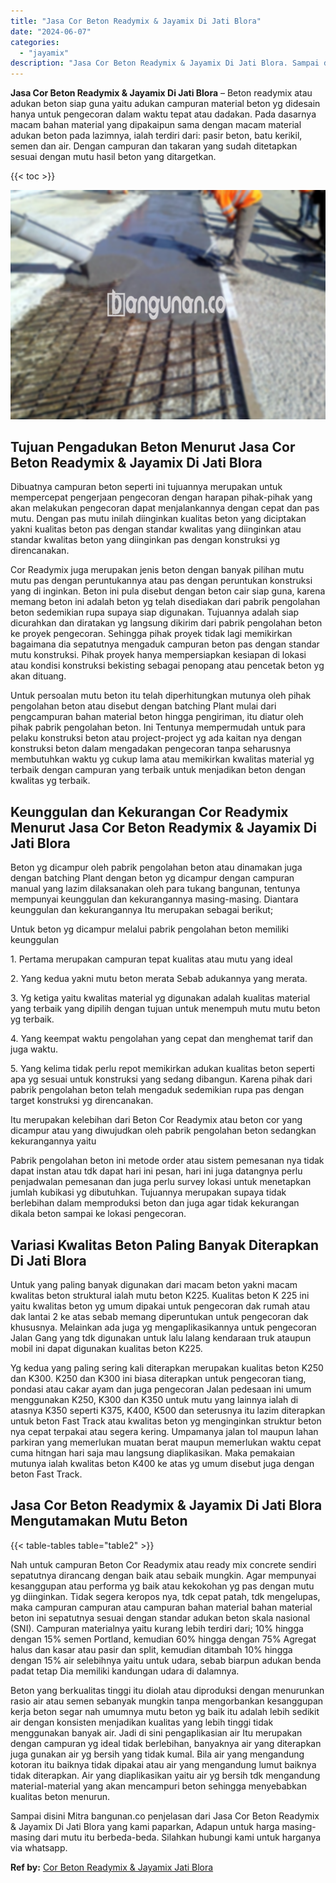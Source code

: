 ```yaml
---
title: "Jasa Cor Beton Readymix & Jayamix Di Jati Blora"
date: "2024-06-07"
categories: 
  - "jayamix"
description: "Jasa Cor Beton Readymix & Jayamix Di Jati Blora. Sampai disini Mitra bangunan.co penjelasan dari Jasa Cor Beton Readymix & Jayamix Di Jati Blora yang kami pa..."
---
```


**Jasa Cor Beton Readymix & Jayamix Di Jati Blora** – Beton readymix atau adukan beton siap guna yaitu adukan campuran material beton yg didesain hanya untuk pengecoran dalam waktu tepat atau dadakan. Pada dasarnya macam bahan material yang dipakaipun sama dengan macam material adukan beton pada lazimnya, ialah terdiri dari: pasir beton, batu kerikil, semen dan air. Dengan campuran dan takaran yang sudah ditetapkan sesuai dengan mutu hasil beton yang ditargetkan.

{{< toc >}}

![Jasa Cor Beton Readymix & Jayamix Di Jati Blora](/images/jasa-cor-readymix-21.png)

## Tujuan Pengadukan Beton Menurut Jasa Cor Beton Readymix & Jayamix Di Jati Blora

Dibuatnya campuran beton seperti ini tujuannya merupakan untuk mempercepat pengerjaan pengecoran dengan harapan pihak-pihak yang akan melakukan pengecoran dapat menjalankannya dengan cepat dan pas mutu. Dengan pas mutu inilah diinginkan kualitas beton yang diciptakan yakni kualitas beton pas dengan standar kwalitas yang diinginkan atau standar kwalitas beton yang diinginkan pas dengan konstruksi yg direncanakan.

Cor Readymix juga merupakan jenis beton dengan banyak pilihan mutu mutu pas dengan peruntukannya atau pas dengan peruntukan konstruksi yang di inginkan. Beton ini pula disebut dengan beton cair siap guna, karena memang beton ini adalah beton yg telah disediakan dari pabrik pengolahan beton sedemikian rupa supaya siap digunakan. Tujuannya adalah siap dicurahkan dan diratakan yg langsung dikirim dari pabrik pengolahan beton ke proyek pengecoran. Sehingga pihak proyek tidak lagi memikirkan bagaimana dia sepatutnya mengaduk campuran beton pas dengan standar mutu konstruksi. Pihak proyek hanya mempersiapkan kesiapan di lokasi atau kondisi konstruksi bekisting sebagai penopang atau pencetak beton yg akan dituang.

Untuk persoalan mutu beton itu telah diperhitungkan mutunya oleh pihak pengolahan beton atau disebut dengan batching Plant mulai dari pengcampuran bahan material beton hingga pengiriman, itu diatur oleh pihak pabrik pengolahan beton. Ini Tentunya mempermudah untuk para pelaku konstruksi beton atau project-project yg ada kaitan nya dengan konstruksi beton dalam mengadakan pengecoran tanpa seharusnya membutuhkan waktu yg cukup lama atau memikirkan kwalitas material yg terbaik dengan campuran yang terbaik untuk menjadikan beton dengan kwalitas yg terbaik.

## Keunggulan dan Kekurangan Cor Readymix Menurut Jasa Cor Beton Readymix & Jayamix Di Jati Blora

Beton yg dicampur oleh pabrik pengolahan beton atau dinamakan juga dengan batching Plant dengan beton yg dicampur dengan campuran manual yang lazim dilaksanakan oleh para tukang bangunan, tentunya mempunyai keunggulan dan kekurangannya masing-masing. Diantara keunggulan dan kekurangannya Itu merupakan sebagai berikut;

Untuk beton yg dicampur melalui pabrik pengolahan beton memiliki keunggulan

1\. Pertama merupakan campuran tepat kualitas atau mutu yang ideal

2\. Yang kedua yakni mutu beton merata Sebab adukannya yang merata.

3\. Yg ketiga yaitu kwalitas material yg digunakan adalah kualitas material yang terbaik yang dipilih dengan tujuan untuk menempuh mutu mutu beton yg terbaik.

4\. Yang keempat waktu pengolahan yang cepat dan menghemat tarif dan juga waktu.

5\. Yang kelima tidak perlu repot memikirkan adukan kualitas beton seperti apa yg sesuai untuk konstruksi yang sedang dibangun. Karena pihak dari pabrik pengolahan beton telah mengaduk sedemikian rupa pas dengan target konstruksi yg direncanakan.

Itu merupakan kelebihan dari Beton Cor Readymix atau beton cor yang dicampur atau yang diwujudkan oleh pabrik pengolahan beton sedangkan kekurangannya yaitu

Pabrik pengolahan beton ini metode order atau sistem pemesanan nya tidak dapat instan atau tdk dapat hari ini pesan, hari ini juga datangnya perlu penjadwalan pemesanan dan juga perlu survey lokasi untuk menetapkan jumlah kubikasi yg dibutuhkan. Tujuannya merupakan supaya tidak berlebihan dalam memproduksi beton dan juga agar tidak kekurangan dikala beton sampai ke lokasi pengecoran.

## Variasi Kwalitas Beton Paling Banyak Diterapkan Di Jati Blora

Untuk yang paling banyak digunakan dari macam beton yakni macam kwalitas beton struktural ialah mutu beton K225. Kualitas beton K 225 ini yaitu kwalitas beton yg umum dipakai untuk pengecoran dak rumah atau dak lantai 2 ke atas sebab memang diperuntukan untuk pengecoran dak khususnya. Melainkan ada juga yg mengaplikasikannya untuk pengecoran Jalan Gang yang tdk digunakan untuk lalu lalang kendaraan truk ataupun mobil ini dapat digunakan kualitas beton K225.

Yg kedua yang paling sering kali diterapkan merupakan kualitas beton K250 dan K300. K250 dan K300 ini biasa diterapkan untuk pengecoran tiang, pondasi atau cakar ayam dan juga pengecoran Jalan pedesaan ini umum menggunakan K250, K300 dan K350 untuk mutu yang lainnya ialah di atasnya K350 seperti K375, K400, K500 dan seterusnya itu lazim diterapkan untuk beton Fast Track atau kwalitas beton yg menginginkan struktur beton nya cepat terpakai atau segera kering. Umpamanya jalan tol maupun lahan parkiran yang memerlukan muatan berat maupun memerlukan waktu cepat cuma hitngan hari saja mau langsung diaplikasikan. Maka pemakaian mutunya ialah kwalitas beton K400 ke atas yg umum disebut juga dengan beton Fast Track.

## Jasa Cor Beton Readymix & Jayamix Di Jati Blora Mengutamakan Mutu Beton

{{< table-tables table="table2" >}}

Nah untuk campuran Beton Cor Readymix atau ready mix concrete sendiri sepatutnya dirancang dengan baik atau sebaik mungkin. Agar mempunyai kesanggupan atau performa yg baik atau kekokohan yg pas dengan mutu yg diinginkan. Tidak segera keropos nya, tdk cepat patah, tdk mengelupas, maka campuran campuran atau campuran bahan material bahan material beton ini sepatutnya sesuai dengan standar adukan beton skala nasional (SNI). Campuran materialnya yaitu kurang lebih terdiri dari; 10% hingga dengan 15% semen Portland, kemudian 60% hingga dengan 75% Agregat halus dan kasar atau pasir dan split, kemudian ditambah 10% hingga dengan 15% air selebihnya yaitu untuk udara, sebab biarpun adukan benda padat tetap Dia memiliki kandungan udara di dalamnya.

Beton yang berkualitas tinggi itu diolah atau diproduksi dengan menurunkan rasio air atau semen sebanyak mungkin tanpa mengorbankan kesanggupan kerja beton segar nah umumnya mutu beton yg baik itu adalah lebih sedikit air dengan konsisten menjadikan kualitas yang lebih tinggi tidak menggunakan banyak air. Jadi di sini pengaplikasian air Itu merupakan dengan campuran yg ideal tidak berlebihan, banyaknya air yang diterapkan juga gunakan air yg bersih yang tidak kumal. Bila air yang mengandung kotoran itu baiknya tidak dipakai atau air yang mengandung lumut baiknya tidak diterapkan. Air yang diaplikasikan yaitu air yg bersih tdk mengandung material-material yang akan mencampuri beton sehingga menyebabkan kualitas beton menurun.

Sampai disini Mitra bangunan.co penjelasan dari Jasa Cor Beton Readymix & Jayamix Di Jati Blora yang kami paparkan, Adapun untuk harga masing-masing dari mutu itu berbeda-beda. Silahkan hubungi kami untuk harganya via whatsapp.

**Ref by:** [Cor Beton Readymix & Jayamix Jati Blora](https://id.wikipedia.org/wiki/Cor)
